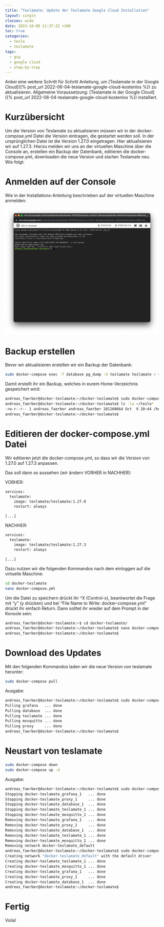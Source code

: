 ```yaml
---
title: "Teslamate: Update der Teslamate Google Cloud Installation"
layout: single
classes: wide
date: 2023-10-09 21:37:22 +100
toc: true
categories:
  - tesla
  - teslamate
tags:
  - gcp
  - google cloud
  - step-by-step
---
```

Anbei eine weitere Schritt für Schritt Anleitung, um [Teslamate in der Google Cloud]({% post_url 2022-06-04-teslamate-google-cloud-kostenlos %}) zu aktualisieren. Allgemeine Voraussetzung: [Teslamate in der Google Cloud]({% post_url 2022-06-04-teslamate-google-cloud-kostenlos %}) installiert.

# Kurzübersicht #

Um die Version von Teslamate zu aktualisieren müssen wir in der docker-compose.yml Datei die Version eintragen, die gestartet werden soll. In der ursprünglichen Datei ist die Version 1.27.0 eingetragen. Hier aktualisieren wir auf 1.27.3. Hierzu melden wir uns an der virtuellen Maschine über die Console an, erstellen ein Backup der Datenbank, editieren die docker-compose.yml, downloaden die neue Version und starten Teslamate neu. Wie folgt:


# Anmelden auf der Console #

Wie in der Installations-Anleitung beschrieben auf der virtuellen Maschine anmelden:

![Konsolenfenster](/assets/images/2023-10-09-google-cloud-instanz-fenster.png)

# Backup erstellen #

Bevor wir aktualisieren erstellen wir ein Backup der Datenbank:

```bash
sudo docker-compose exec -T database pg_dump -U teslamate teslamate > ~/teslamate_db.2023-10-09
```

Damit erstellt ihr ein Backup, welches in eurem Home-Verzeichnis gespeichert wird:

```bash
andreas_faerber@docker-teslamate:~/docker-teslamate$ sudo docker-compose exec -T database pg_dump -U teslamate teslamate > ~/teslamate_db.2023-10-09
andreas_faerber@docker-teslamate:~/docker-teslamate$ ls -la ~/tesla*
-rw-r--r-- 1 andreas_faerber andreas_faerber 281208664 Oct  9 20:44 /home/andreas_faerber/teslamate_db.2023-10-09
andreas_faerber@docker-teslamate:~/docker-teslamate$ 
```

# Editieren der docker-compose.yml Datei #

Wir editieren jetzt die docker-compose.yml, so dass wir die Version von 1.27.0 auf 1.27.3 anpassen.

Das soll dann so aussehen (wir ändern VORHER in NACHHER):

VORHER:
```
services:
  teslamate:
    image: teslamate/teslamate:1.27.0
    restart: always

[...]
```

NACHHER:
```
services:
  teslamate:
    image: teslamate/teslamate:1.27.3
    restart: always

[...]
```

Dazu nutzen wir die folgenden Kommandos nach dem einloggen auf die virtuelle Maschine:

```bash
cd docker-teslamate
nano docker-compose.yml
```

Um die Datei zu speichern drückt ihr ^X (Control-x), beantwortet die Frage mit “y” (y drücken) und bei “File Name to Write: docker-compose.yml” drückt ihr einfach Return. Dann solltet ihr wieder auf dem Prompt in der Konsole sein:

```bash
andreas_faerber@docker-teslamate:~$ cd docker-teslamate/
andreas_faerber@docker-teslamate:~/docker-teslamate$ nano docker-compose.yml
andreas_faerber@docker-teslamate:~/docker-teslamate$ 
```

# Download des Updates #

Mit den folgenden Kommandos laden wir die neue Version von teslamate herunter:

```bash
sudo docker-compose pull
```

Ausgabe:

```bash
andreas_faerber@docker-teslamate:~/docker-teslamate$ sudo docker-compose pull
Pulling grafana   ... done
Pulling database  ... done
Pulling teslamate ... done
Pulling mosquitto ... done
Pulling proxy     ... done
andreas_faerber@docker-teslamate:~/docker-teslamate$ 
```

# Neustart von teslamate #

```bash
sudo docker-compose down
sudo docker-compose up -d
```

Ausgabe:

```bash
andreas_faerber@docker-teslamate:~/docker-teslamate$ sudo docker-compose down
Stopping docker-teslamate_grafana_1   ... done
Stopping docker-teslamate_proxy_1     ... done
Stopping docker-teslamate_database_1  ... done
Stopping docker-teslamate_teslamate_1 ... done
Stopping docker-teslamate_mosquitto_1 ... done
Removing docker-teslamate_grafana_1   ... done
Removing docker-teslamate_proxy_1     ... done
Removing docker-teslamate_database_1  ... done
Removing docker-teslamate_teslamate_1 ... done
Removing docker-teslamate_mosquitto_1 ... done
Removing network docker-teslamate_default
andreas_faerber@docker-teslamate:~/docker-teslamate$ sudo docker-compose up -d
Creating network "docker-teslamate_default" with the default driver
Creating docker-teslamate_teslamate_1 ... done
Creating docker-teslamate_mosquitto_1 ... done
Creating docker-teslamate_grafana_1   ... done
Creating docker-teslamate_proxy_1     ... done
Creating docker-teslamate_database_1  ... done
andreas_faerber@docker-teslamate:~/docker-teslamate$ 
```

# Fertig #

Voila!


